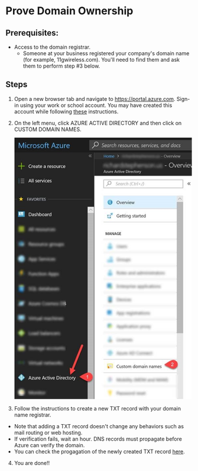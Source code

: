 # Prove Domain Ownership

## Prerequisites: 
- Access to the domain registrar.
    - Someone at your business registered your company's domain name (for example, 11gwireless.com). You'll need to find them and ask them to perform step #3 below.

## Steps

1.	Open a new browser tab and navigate to https://portal.azure.com. Sign-in using your work or school account. You may have created this account while following [these](README.md) instructions.

2.	On the left menu, click  AZURE ACTIVE DIRECTORY and then click on CUSTOM DOMAIN NAMES.

    ![](images/proveDomain.jpg)

3.	Follow the instructions to create a new TXT record with your domain name registrar.
-   Note that adding a TXT record doesn't change any behaviors such as mail routing or web hosting.
-   If verification fails, wait an hour. DNS records must propagate before Azure can verify the domain.
-   You can check the progagation of the newly created TXT record [here](https://www.whatsmydns.net/#TXT/google.com).

4.	You are done!!
